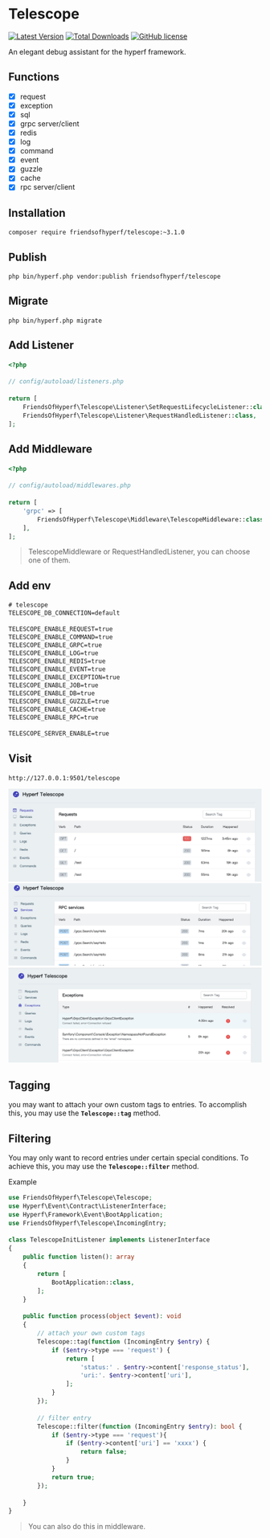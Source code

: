 # Telescope

[![Latest Version](https://img.shields.io/packagist/v/friendsofhyperf/telescope.svg?style=flat-square)](https://packagist.org/packages/friendsofhyperf/telescope)
[![Total Downloads](https://img.shields.io/packagist/dt/friendsofhyperf/telescope.svg?style=flat-square)](https://packagist.org/packages/friendsofhyperf/telescope)
[![GitHub license](https://img.shields.io/github/license/friendsofhyperf/telescope)](https://github.com/friendsofhyperf/telescope)

An elegant debug assistant for the hyperf framework.

## Functions

- [x] request
- [x] exception
- [x] sql
- [x] grpc server/client
- [x] redis
- [x] log
- [x] command
- [x] event
- [x] guzzle
- [x] cache
- [x] rpc server/client

## Installation

```shell
composer require friendsofhyperf/telescope:~3.1.0
```

## Publish

```shell
php bin/hyperf.php vendor:publish friendsofhyperf/telescope
```

## Migrate

```shell
php bin/hyperf.php migrate
```

## Add Listener

```php
<?php

// config/autoload/listeners.php

return [
    FriendsOfHyperf\Telescope\Listener\SetRequestLifecycleListener::class,
    FriendsOfHyperf\Telescope\Listener\RequestHandledListener::class,
];

```

## Add Middleware

```php
<?php

// config/autoload/middlewares.php

return [
    'grpc' => [
        FriendsOfHyperf\Telescope\Middleware\TelescopeMiddleware::class,
    ],
];

```

> TelescopeMiddleware or RequestHandledListener, you can choose one of them.

## Add env

```env
# telescope
TELESCOPE_DB_CONNECTION=default

TELESCOPE_ENABLE_REQUEST=true
TELESCOPE_ENABLE_COMMAND=true
TELESCOPE_ENABLE_GRPC=true
TELESCOPE_ENABLE_LOG=true
TELESCOPE_ENABLE_REDIS=true
TELESCOPE_ENABLE_EVENT=true
TELESCOPE_ENABLE_EXCEPTION=true
TELESCOPE_ENABLE_JOB=true
TELESCOPE_ENABLE_DB=true
TELESCOPE_ENABLE_GUZZLE=true
TELESCOPE_ENABLE_CACHE=true
TELESCOPE_ENABLE_RPC=true

TELESCOPE_SERVER_ENABLE=true
```

## Visit

`http://127.0.0.1:9501/telescope`

<img src="./requests.jpg" />

<img src="./grpc.jpg" />

<img src="./exception.jpg" />

## Tagging

you may want to attach your own custom tags to entries. To accomplish this, you may use the **`Telescope::tag`** method.

## Filtering

You may only want to record entries under certain special conditions. To achieve this, you may use the **`Telescope::filter`** method.

Example

```php
use FriendsOfHyperf\Telescope\Telescope;
use Hyperf\Event\Contract\ListenerInterface;
use Hyperf\Framework\Event\BootApplication;
use FriendsOfHyperf\Telescope\IncomingEntry;

class TelescopeInitListener implements ListenerInterface
{
    public function listen(): array
    {
        return [
            BootApplication::class,
        ];
    }

    public function process(object $event): void
    {
        // attach your own custom tags
        Telescope::tag(function (IncomingEntry $entry) {
            if ($entry->type === 'request') {
                return [
                    'status:' . $entry->content['response_status'],
                    'uri:'. $entry->content['uri'],
                ];
            }
        });

        // filter entry
        Telescope::filter(function (IncomingEntry $entry): bool {
            if ($entry->type === 'request'){
                if ($entry->content['uri'] == 'xxxx') {
                    return false;
                }
            }
            return true;
        });

    }
}
```

> You can also do this in middleware.
